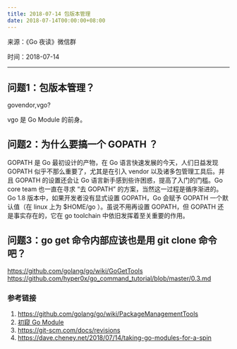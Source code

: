 ```yaml
---
title: 2018-07-14 包版本管理
date: 2018-07-14T00:00:00+08:00
---
```

来源：《Go 夜读》微信群

时间：2018-07-14

----

## 问题1：包版本管理？

govendor,vgo?

vgo 是 Go Module 的前身。

## 问题2：为什么要搞一个 GOPATH ？

GOPATH 是 Go 最初设计的产物，在 Go 语言快速发展的今天，人们日益发现 GOPATH 似乎不那么重要了，尤其是在引入 vendor 以及诸多包管理工具后。并且 GOPATH 的设置还会让 Go 语言新手感到些许困惑，提高了入门的门槛。Go core team 也一直在寻求 “去 GOPATH” 的方案，当然这一过程是循序渐进的。Go 1.8 版本中，如果开发者没有显式设置 GOPATH，Go 会赋予 GOPATH 一个默认值（在 linux 上为 $HOME/go ）。虽说不用再设置 GOPATH，但 GOPATH 还是事实存在的，它在 go toolchain 中依旧发挥着至关重要的作用。

## 问题3：go get 命令内部应该也是用 git clone 命令吧？

https://github.com/golang/go/wiki/GoGetTools
https://github.com/hyper0x/go_command_tutorial/blob/master/0.3.md

### 参考链接

1. https://github.com/golang/go/wiki/PackageManagementTools
2. [初窥 Go Module](https://mp.weixin.qq.com/s/ris9hYqRMKMX-HCZMpNMkg)
3. https://git-scm.com/docs/revisions
4. https://dave.cheney.net/2018/07/14/taking-go-modules-for-a-spin

